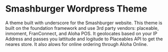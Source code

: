 <h1>Smashburger Wordpress Theme</h1>
<p>A theme built with underscore for the Smashburger website. This theme is built on the foundation framework and use 3rd party vendors: placeable, inmoment, FranConnect, and Aloha POS. It geolocates based on your IP Address and passes you lattitude and logitude to Placeables API to get the neares store. It also alows for online ordering through Aloha Online.</p> 
